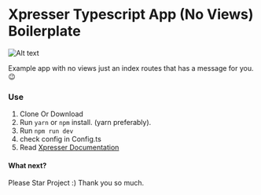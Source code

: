 # Xpresser Typescript App (No Views) Boilerplate

![Alt text](https://cdn.jsdelivr.net/npm/xpresser/xpresser-logo-black.png "Xpresser Logo")


Example app with no views just an index routes that has a message for you. 😉

### Use
1. Clone Or Download
2. Run `yarn` or `npm` install. (yarn preferably).
3. Run `npm run dev`
4. check config in Config.ts
5. Read [Xpresser Documentation](https://xpresserjs.com/typescript)



#### What next?
Please Star Project :)
Thank you so much.
